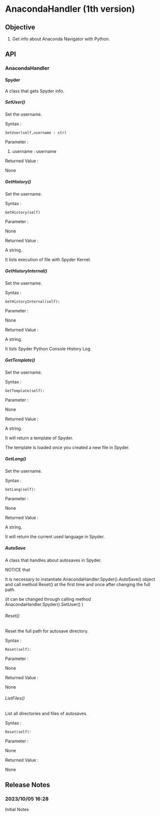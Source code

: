 # AnacondaHandler (1th version)
## Objective
1. Get info about Anaconda Navigator with Python.
## API
### AnacondaHandler
#### Spyder
A class that gets Spyder info.
##### SetUser()

Set the username.

Syntax : 
    
    SetUser(self,username : str) 

Parameter :

1. username : username

Returned Value :

None

##### GetHistory()

Set the username.

Syntax : 
    
    GetHistory(self)

Parameter :

None

Returned Value :

A string.

It lists execution of file with Spyder Kernel.

##### GetHistoryInternal()

Set the username.

Syntax : 
    
    GetHistoryInternal(self):

Parameter :

None

Returned Value :

A string.

It lists Spyder Python Console History Log.

##### GetTemplate()

Set the username.

Syntax : 
    
    GetTemplate(self):

Parameter :

None

Returned Value :

A string.

It will return a template of Spyder. 

The template is loaded once you created a new file in Spyder.

##### GetLang()

Set the username.

Syntax : 
    
    GetLang(self):

Parameter :

None

Returned Value :

A string.

It will return the current used language in Spyder.

##### AutoSave
A class that handles about autosaves in Spyder.

NOTICE that

It is necessary to instantiate AnacondaHandler.Spyder().AutoSave() object and call method Reset() at the first time and once after changing the full path.

(it can be changed through calling method AnacondaHandler.Spyder().SetUser() )

###### Reset()

Reset the full path for autosave directory.

Syntax : 
    
    Reset(self):

Parameter :

None

Returned Value :

None

###### ListFiles()

List all directories and files of autosaves.

Syntax : 
    
    Reset(self):

Parameter :

None

Returned Value :

None

## Release Notes
### 2023/10/05 16:28
Initial Notes
